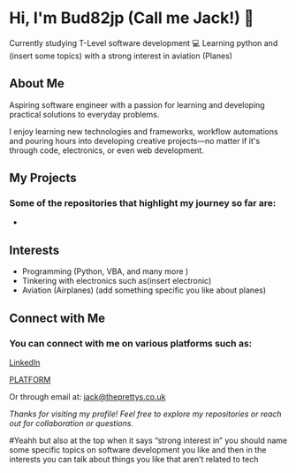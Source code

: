 # Hi, I'm Bud82jp (Call me Jack!) 👋

Currently studying T-Level software development 💻
Learning python and (insert some topics) with a strong interest in aviation (Planes)

## About Me

Aspiring software engineer with a passion for learning and developing practical solutions to everyday problems.

 I enjoy learning new technologies and frameworks, workflow automations and pouring hours into developing creative projects—no matter if it's through code, electronics, or even web development.

## My Projects

### Some of the repositories that highlight my journey so far are:
-

## Interests

- Programming (Python, VBA, and many more )
- Tinkering with electronics such as(insert electronic)
- Aviation (Airplanes) (add something specific you like about planes)

## Connect with Me
### You can connect with me on various platforms such as:
[LinkedIn](https://www.linkedin.com/in/jack-pretty-8992ab376/)

[PLATFORM](PLATFORM)

Or through email at:
jack@theprettys.co.uk

*Thanks for visiting my profile! Feel free to explore my repositories or reach out for collaboration or questions.*

#Yeahh but also at the top when it says “strong interest in” you should name some specific topics on software development you like and then in the interests you can talk about things you like that aren’t related to tech
